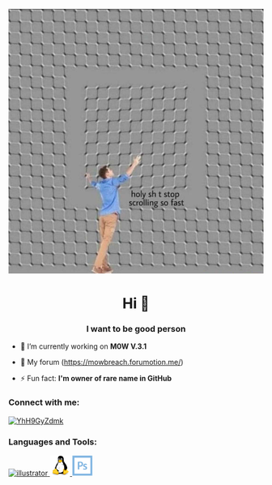 ![logo](https://github.com/iLostYou/iLostYou/blob/main/Screenshot_20230116-140216.jpg)
<h1 align="center">Hi 👋</h1>
<h3 align="center">I want to be good person</h3>

- 🔭 I’m currently working on **M0W V.3.1**

- 📝 My forum (https://mowbreach.forumotion.me/)

- ⚡ Fun fact: **I'm owner of rare name in GitHub**

<h3 align="left">Connect with me:</h3>
<p align="left">
<a href="https://discord.gg/YhH9GyZdmk" target="blank"><img align="center" src="https://raw.githubusercontent.com/rahuldkjain/github-profile-readme-generator/master/src/images/icons/Social/discord.svg" alt="YhH9GyZdmk" height="30" width="40" /></a>
</p>

<h3 align="left">Languages and Tools:</h3>
<p align="left"> <a href="https://www.adobe.com/in/products/illustrator.html" target="_blank" rel="noreferrer"> <img src="https://www.vectorlogo.zone/logos/adobe_illustrator/adobe_illustrator-icon.svg" alt="illustrator" width="40" height="40"/> </a> <a href="https://www.linux.org/" target="_blank" rel="noreferrer"> <img src="https://raw.githubusercontent.com/devicons/devicon/master/icons/linux/linux-original.svg" alt="linux" width="40" height="40"/> </a> <a href="https://www.photoshop.com/en" target="_blank" rel="noreferrer"> <img src="https://raw.githubusercontent.com/devicons/devicon/master/icons/photoshop/photoshop-line.svg" alt="photoshop" width="40" height="40"/> </a> </p>
